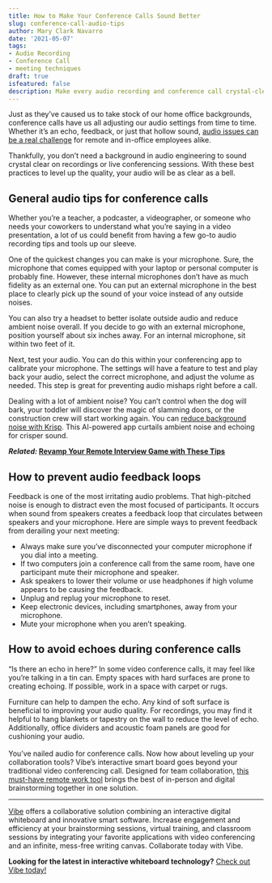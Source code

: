 ```yaml
---
title: How to Make Your Conference Calls Sound Better
slug: conference-call-audio-tips
author: Mary Clark Navarro
date: '2021-05-07'
tags:
- Audio Recording
- Conference Call
- meeting techniques
draft: true
isfeatured: false
description: Make every audio recording and conference call crystal-clear with these best practices.
---
```


Just as they’ve caused us to take stock of our home office backgrounds, conference calls have us all adjusting our audio settings from time to time. Whether it’s an echo, feedback, or just that hollow sound, [audio issues can be a real challenge](https://vibe.us/blog/challenges-of-working-from-home-and-how-to-overcome-them/) for remote and in-office employees alike.

Thankfully, you don’t need a background in audio engineering to sound crystal clear on recordings or live conferencing sessions. With these best practices to level up the quality, your audio will be as clear as a bell.

## General audio tips for conference calls

Whether you’re a teacher, a podcaster, a videographer, or someone who needs your coworkers to understand what you’re saying in a video presentation, a lot of us could benefit from having a few go-to audio recording tips and tools up our sleeve. 

One of the quickest changes you can make is your microphone. Sure, the microphone that comes equipped with your laptop or personal computer is probably fine. However, these internal microphones don’t have as much fidelity as an external one. You can put an external microphone in the best place to clearly pick up the sound of your voice instead of any outside noises.

You can also try a headset to better isolate outside audio and reduce ambient noise overall. If you decide to go with an external microphone, position yourself about six inches away. For an internal microphone, sit within two feet of it. 

Next, test your audio. You can do this within your conferencing app to calibrate your microphone. The settings will have a feature to test and play back your audio, select the correct microphone, and adjust the volume as needed. This step is great for preventing audio mishaps right before a call. 

Dealing with a lot of ambient noise? You can’t control when the dog will bark, your toddler will discover the magic of slamming doors, or the construction crew will start working again. You can [reduce background noise with Krisp](https://krisp.ai/?cjevent=8cab49cc9c9011eb81bb00e80a82b839). This AI-powered app curtails ambient noise and echoing for crisper sound.

***Related:* [Revamp Your Remote Interview Game with These Tips](https://vibe.us/blog/revamp-your-remote-interview-game-with-these-tips/)**

## How to prevent audio feedback loops

Feedback is one of the most irritating audio problems. That high-pitched noise is enough to distract even the most focused of participants. It occurs when sound from speakers creates a feedback loop that circulates between speakers and your microphone. Here are simple ways to prevent feedback from derailing your next meeting:


- Always make sure you’ve disconnected your computer microphone if you dial into a meeting.
- If two computers join a conference call from the same room, have one participant mute their microphone and speaker. 
- Ask speakers to lower their volume or use headphones if high volume appears to be causing the feedback.
- Unplug and replug your microphone to reset. 
- Keep electronic devices, including smartphones, away from your microphone.
- Mute your microphone when you aren’t speaking.

## How to avoid echoes during conference calls

“Is there an echo in here?” In some video conference calls, it may feel like you’re talking in a tin can. Empty spaces with hard surfaces are prone to creating echoing. If possible, work in a space with carpet or rugs.

Furniture can help to dampen the echo. Any kind of soft surface is beneficial to improving your audio quality. For recordings, you may find it helpful to hang blankets or tapestry on the wall to reduce the level of echo. Additionally, office dividers and acoustic foam panels are good for cushioning your audio.  
   
You’ve nailed audio for conference calls. Now how about leveling up your collaboration tools? Vibe’s interactive smart board goes beyond your traditional video conferencing call. Designed for team collaboration, [this must-have remote work tool](https://vibe.us/blog/top-25-tools-for-remote-employees/) brings the best of in-person and digital brainstorming together in one solution.



---

[Vibe](https://vibe.us/) offers a collaborative solution combining an interactive digital whiteboard and innovative smart software. Increase engagement and efficiency at your brainstorming sessions, virtual training, and classroom sessions by integrating your favorite applications with video conferencing and an infinite, mess-free writing canvas. Collaborate today with Vibe.

**Looking for the latest in interactive whiteboard technology?** [Check out Vibe today!](https://vibe.us/order/)
